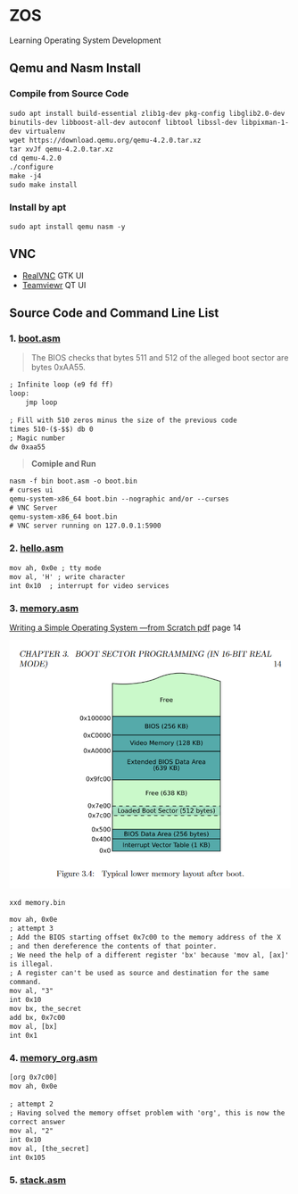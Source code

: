 # ZOS

Learning Operating System Development

## Qemu and Nasm Install

### Compile from Source Code

```shell
sudo apt install build-essential zlib1g-dev pkg-config libglib2.0-dev binutils-dev libboost-all-dev autoconf libtool libssl-dev libpixman-1-dev virtualenv
wget https://download.qemu.org/qemu-4.2.0.tar.xz
tar xvJf qemu-4.2.0.tar.xz
cd qemu-4.2.0
./configure
make -j4
sudo make install
```

### Install by apt

```shell
sudo apt install qemu nasm -y
```

## VNC

- [RealVNC](https://www.realvnc.com) GTK UI
- [Teamviewr](https://www.teamviewer.com) QT UI

## Source Code and Command Line List

### 1. [boot.asm](boot.asm)

> The BIOS checks that bytes 511 and 512 of the alleged boot sector are bytes 0xAA55.

```assembly
; Infinite loop (e9 fd ff)
loop:
    jmp loop 

; Fill with 510 zeros minus the size of the previous code
times 510-($-$$) db 0
; Magic number
dw 0xaa55
```

> **Comiple and Run**

```shell
nasm -f bin boot.asm -o boot.bin
# curses ui
qemu-system-x86_64 boot.bin --nographic and/or --curses
# VNC Server
qemu-system-x86_64 boot.bin
# VNC server running on 127.0.0.1:5900
```

### 2. [hello.asm](hello.asm)

```assembly
mov ah, 0x0e ; tty mode
mov al, 'H' ; write character
int 0x10  ; interrupt for video services
```

### 3. [memory.asm](memory.asm)

[Writing a Simple Operating System —from Scratch pdf](https://www.cs.bham.ac.uk/~exr/lectures/opsys/10_11/lectures/os-dev.pdf) page 14

![Memory Layout](images/memory.png)

```shell
xxd memory.bin
```

```assembly
mov ah, 0x0e
; attempt 3
; Add the BIOS starting offset 0x7c00 to the memory address of the X
; and then dereference the contents of that pointer.
; We need the help of a different register 'bx' because 'mov al, [ax]' is illegal.
; A register can't be used as source and destination for the same command.
mov al, "3"
int 0x10
mov bx, the_secret
add bx, 0x7c00
mov al, [bx]
int 0x1
```

### 4. [memory_org.asm](memory_org.asm)

```assembly
[org 0x7c00]
mov ah, 0x0e

; attempt 2
; Having solved the memory offset problem with 'org', this is now the correct answer
mov al, "2"
int 0x10
mov al, [the_secret]
int 0x105
```

### 5. [stack.asm](stack.asm)